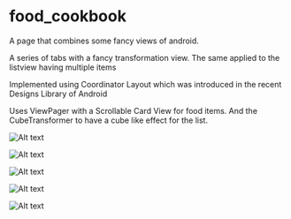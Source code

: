 # food_cookbook
A page that combines some fancy views of android.

A series of tabs with a fancy transformation view. The same applied to the listview having multiple items

Implemented using Coordinator Layout which was introduced in the recent Designs Library of Android

Uses ViewPager with a Scrollable Card View for food items. And the CubeTransformer to have a cube like effect for the list.

![Alt text](/app/src/main/res/drawable/image7.png?raw=true "Optional Title")


![Alt text](/app/src/main/res/drawable/image8.png?raw=true "Optional Title")


![Alt text](/app/src/main/res/drawable/image1.png?raw=true "Optional Title")


![Alt text](/app/src/main/res/drawable/image2.png?raw=true "Optional Title")


![Alt text](/app/src/main/res/drawable/image3.png?raw=true "Optional Title")
